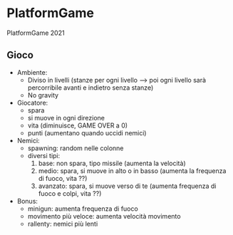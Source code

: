 # PlatformGame

PlatformGame 2021

## Gioco

- Ambiente:
  - Diviso in livelli (stanze per ogni livello --> poi ogni livello sarà percorribile avanti e indietro senza stanze)
  - No gravity
- Giocatore:
  - spara
  - si muove in ogni direzione
  - vita (diminuisce, GAME OVER a 0)
  - punti (aumentano quando uccidi nemici)
- Nemici:
  - spawning: random nelle colonne
  - diversi tipi:
    1. base: non spara, tipo missile (aumenta la velocità)
    2. medio: spara, si muove in alto o in basso (aumenta la frequenza di fuoco, vita ??)
    3. avanzato: spara, si muove verso di te (aumenta frequenza di fuoco e colpi, vita ??)
- Bonus:
  - minigun: aumenta frequenza di fuoco
  - movimento più veloce: aumenta velocità movimento
  - rallenty: nemici più lenti

